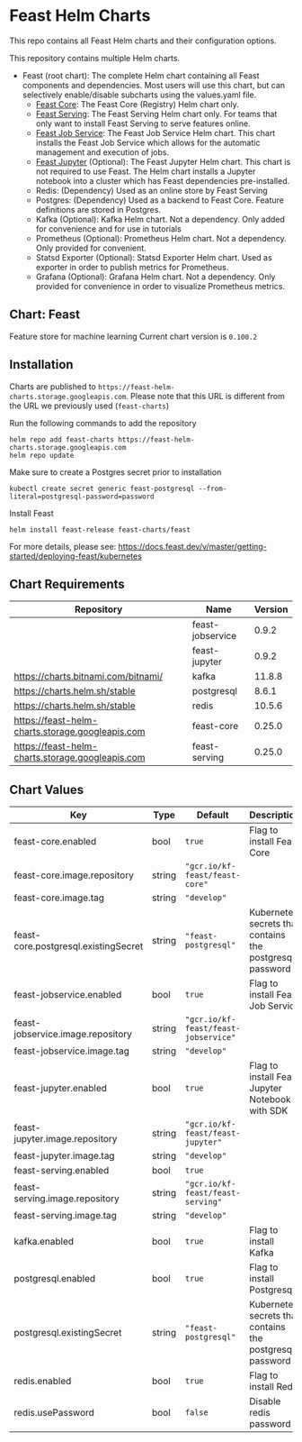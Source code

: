 # Feast Helm Charts

This repo contains all Feast Helm charts and their configuration options.

This repository contains multiple Helm charts.
* Feast (root chart): The complete Helm chart containing all Feast components and dependencies. Most users will use this chart, but can selectively enable/disable subcharts using the values.yaml file.
    * [Feast Core](charts/feast-core): The Feast Core (Registry) Helm chart only.
    * [Feast Serving](charts/feast-serving): The Feast Serving Helm chart only. For teams that only want to install Feast Serving to serve features online.
    * [Feast Job Service](charts/feast-jobservice): The Feast Job Service Helm chart. This chart installs the Feast Job Service which allows for the automatic management and execution of jobs.
    * [Feast Jupyter](charts/feast-jupyter) (Optional): The Feast Jupyter Helm chart. This chart is not required to use Feast. The Helm chart installs a Jupyter notebook into a cluster which has Feast dependencies pre-installed.
    * Redis: (Dependency) Used as an online store by Feast Serving
    * Postgres: (Dependency) Used as a backend to Feast Core. Feature definitions are stored in Postgres.
    * Kafka (Optional): Kafka Helm chart. Not a dependency. Only added for convenience and for use in tutorials
    * Prometheus (Optional): Prometheus Helm chart. Not a dependency. Only provided for convenient.
    * Statsd Exporter (Optional): Statsd Exporter Helm chart. Used as exporter in order to publish metrics for Prometheus.
    * Grafana (Optional): Grafana Helm chart. Not a dependency. Only provided for convenience in order to visualize Prometheus metrics.

## Chart: Feast

Feature store for machine learning Current chart version is `0.100.2`

## Installation

Charts are published to `https://feast-helm-charts.storage.googleapis.com`. Please note that this URL is different from the URL we previously used (`feast-charts`)

Run the following commands to add the repository

```
helm repo add feast-charts https://feast-helm-charts.storage.googleapis.com
helm repo update
```

Make sure to create a Postgres secret prior to installation
```
kubectl create secret generic feast-postgresql --from-literal=postgresql-password=password
```

Install Feast
```
helm install feast-release feast-charts/feast
```

For more details, please see: https://docs.feast.dev/v/master/getting-started/deploying-feast/kubernetes

## Chart Requirements

| Repository | Name | Version |
|------------|------|---------|
|  | feast-jobservice | 0.9.2 |
|  | feast-jupyter | 0.9.2 |
| https://charts.bitnami.com/bitnami/ | kafka | 11.8.8 |
| https://charts.helm.sh/stable | postgresql | 8.6.1 |
| https://charts.helm.sh/stable | redis | 10.5.6 |
| https://feast-helm-charts.storage.googleapis.com | feast-core | 0.25.0 |
| https://feast-helm-charts.storage.googleapis.com | feast-serving | 0.25.0 |

## Chart Values

| Key | Type | Default | Description |
|-----|------|---------|-------------|
| feast-core.enabled | bool | `true` | Flag to install Feast Core |
| feast-core.image.repository | string | `"gcr.io/kf-feast/feast-core"` |  |
| feast-core.image.tag | string | `"develop"` |  |
| feast-core.postgresql.existingSecret | string | `"feast-postgresql"` | Kubernetes secrets that contains the postgresql password |
| feast-jobservice.enabled | bool | `true` | Flag to install Feast Job Service |
| feast-jobservice.image.repository | string | `"gcr.io/kf-feast/feast-jobservice"` |  |
| feast-jobservice.image.tag | string | `"develop"` |  |
| feast-jupyter.enabled | bool | `true` | Flag to install Feast Jupyter Notebook with SDK |
| feast-jupyter.image.repository | string | `"gcr.io/kf-feast/feast-jupyter"` |  |
| feast-jupyter.image.tag | string | `"develop"` |  |
| feast-serving.enabled | bool | `true` |  |
| feast-serving.image.repository | string | `"gcr.io/kf-feast/feast-serving"` |  |
| feast-serving.image.tag | string | `"develop"` |  |
| kafka.enabled | bool | `true` | Flag to install Kafka |
| postgresql.enabled | bool | `true` | Flag to install Postgresql |
| postgresql.existingSecret | string | `"feast-postgresql"` | Kubernetes secrets that contains the postgresql password |
| redis.enabled | bool | `true` | Flag to install Redis |
| redis.usePassword | bool | `false` | Disable redis password |